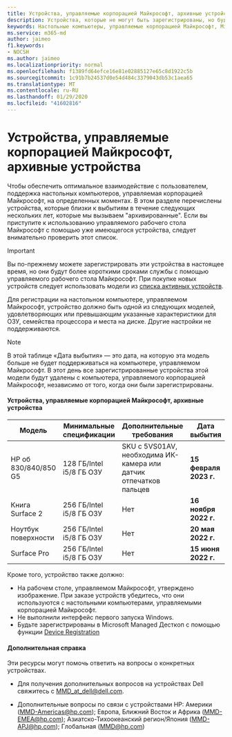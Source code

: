```yaml
---
title: Устройства, управляемые корпорацией Майкрософт, архивные устройства
description: Устройства, которые не могут быть зарегистрированы, но будут иметь сокращенный срок службы поддержки
keywords: Настольные компьютеры, управляемые корпорацией Майкрософт, Microsoft 365, служба, документация
ms.service: m365-md
author: jaimeo
f1.keywords:
- NOCSH
ms.author: jaimeo
ms.localizationpriority: normal
ms.openlocfilehash: f1389fd64efce16e81e02885127e65c8d1922c5b
ms.sourcegitcommit: 1c91b7b24537d0e54d484c3379043db53c1aea65
ms.translationtype: MT
ms.contentlocale: ru-RU
ms.lasthandoff: 01/29/2020
ms.locfileid: "41602816"
---
```

# <a name="microsoft-managed-desktop-archived-devices"></a>Устройства, управляемые корпорацией Майкрософт, архивные устройства

Чтобы обеспечить оптимальное взаимодействие с пользователем, поддержка настольных компьютеров, управляемая корпорацией Майкрософт, на определенных моментах. В этом разделе перечислены устройства, которые близки к выбытиям в течение следующих нескольких лет, которые мы вызываем "архивированные". Если вы приступите к использованию управляемого рабочего стола Майкрософт с помощью уже имеющегося устройства, следует внимательно проверить этот список.

>[!IMPORTANT]
>Вы по-прежнему можете зарегистрировать эти устройства в настоящее время, но они будут более короткими сроками службы с помощью управляемого рабочего стола Майкрософт. При покупке новых устройств следует использовать модели из [списка активных устройств](./device-list.md).

<!-- Microsoft 365 E5; Device as a Service -->
<!-- Split from device & technologies topic. Destination topic for aka.ms/device-list  -->
Для регистрации на настольном компьютере, управляемом Майкрософт, устройство должно быть одной из следующих моделей, удовлетворяющих или превышающим указанные характеристики для ОЗУ, семейства процессора и места на диске. Другие настройки не поддерживаются.



>[!NOTE]
>В этой таблице «Дата выбытия» — это дата, на которую эта модель больше не будет поддерживаться на компьютере, управляемом Майкрософт. В этот день все зарегистрированные устройства этой модели будут удалены с компьютера, управляемого корпорацией Майкрософт, независимо от того, когда они были зарегистрированы.

#### <a name="microsoft-managed-desktop-archived-devices"></a>Устройства, управляемые корпорацией Майкрософт, архивные устройства

| Модель  | Минимальные спецификации  | Дополнительные требования   | Дата выбытия |
|---------|---------|---------|---------|
| HP об 830/840/850 G5| 128 ГБ/Intel i5/8 ГБ ОЗУ | SKU с 5VS01AV, необходима ИК-камера или датчик отпечатков пальцев  | **15 февраля 2023 г.** |
|Книга Surface 2| 256 ГБ/Intel i5/8 ГБ ОЗУ | Нет | **16 ноября 2022 г.** |
|Ноутбук поверхности| 256 ГБ/Intel i5/8 ГБ ОЗУ | Нет | **20 мая 2022 г.** |
|Surface Pro| 256 ГБ/Intel i5/8 ГБ ОЗУ | Нет | **15 июня 2022 г.** |


Кроме того, устройство также должно:

- На рабочем столе, управляемом Майкрософт, утверждено изображение. При заказе устройств убедитесь, что они используются с настольными компьютерами, управляемыми корпорацией Майкрософт.
- Не выполнили интерфейс первого запуска Windows.
- Будьте зарегистрированы в Microsoft Managed Десткоп с помощью функции [Device Registration](https://aka.ms/mmddrhelp)

#### <a name="additional-help"></a>Дополнительная справка

Эти ресурсы могут помочь ответить на вопросы о конкретных устройствах.

- Для получения дополнительных вопросов на устройствах Dell свяжитесь с [MMD_at_dell@dell.com](mailto:MMD_at_dell@dell.com).

- Дополнительные вопросы по связи с устройствами HP: Америки ([MMD-Americas@hp.com](mailto:mmd-americas@hp.com)); Европа, Ближний Восток и Африка ([MMD-EMEA@hp.com](mailto:mmd-emea@hp.com)); Азиатско-Тихоокеанский регион/Япония ([MMD-APJ@hp.com](mailto:mmd-apj@hp.com)); Глобальная ([MMD@hp.com](mailto:mmd@hp.com))
